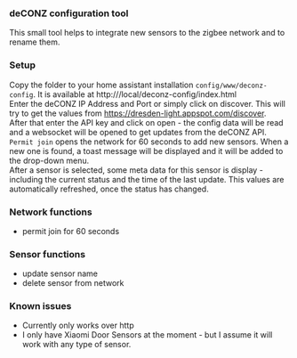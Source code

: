 ### deCONZ configuration tool ###

This small tool helps to integrate new sensors to the zigbee network and to rename them.

### Setup ###

Copy the folder to your home assistant installation  `config/www/deconz-config`. It is available at http://<your-hass>/local/deconz-config/index.html  
Enter the deCONZ IP Address and Port or simply click on discover. This will try to get the values from https://dresden-light.appspot.com/discover.  
After that enter the API key and click on open - the config data will be read and a websocket will be opened to get updates from the deCONZ API.  
`Permit join` opens the network for 60 seconds to add new sensors. When a new one is found, a toast message will be displayed and it will be added to the drop-down menu.  
After a sensor is selected, some meta data for this sensor is display - including the current status and the time of the last update. This values are automatically refreshed, once the status has changed.  

### Network functions ###
- permit join for 60 seconds

### Sensor functions ###
- update sensor name
- delete sensor from network

### Known issues  ###
- Currently only works over http
- I only have Xiaomi Door Sensors at the moment - but I assume it will work with any type of sensor.

